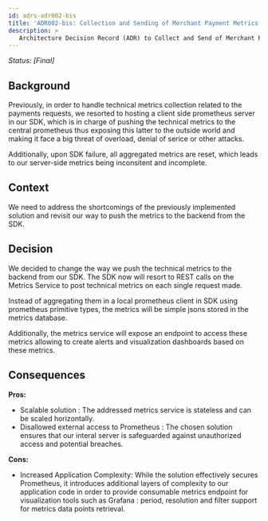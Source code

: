 ```yaml
---
id: adrs-adr002-bis
title: 'ADR002-bis: Collection and Sending of Merchant Payment Metrics to Prometheus in the SDK'
description: >
   Architecture Decision Record (ADR) to Collect and Send of Merchant Payment Metrics to Prometheus in the SDK
---
```

*Status: [Final]*

## Background

Previously, in order to handle technical metrics collection related to the payments requests, we resorted to hosting a client side prometheus server in our SDK, which is in charge of pushing the technical metrics to the central prometheus thus exposing this latter to the outside world and making it face a big threat of overload, denial of serice or other attacks.

Additionally, upon SDK failure, all aggregated metrics are reset, which leads to our server-side metrics being inconsitent and incomplete.

## Context

We need to address the shortcomings of the previously implemented solution and revisit our way to push the metrics to the backend from the SDK.

## Decision

We decided to change the way we push the technical metrics to the backend from our SDK. The SDK now will resort to REST calls on the Metrics Service to post technical metrics on each single request made. 

Instead of aggregating them in a local prometheus client in SDK using prometheus primitive types, the metrics will be simple jsons stored in the metrics database.

Additionally, the metrics service will expose an endpoint to access these metrics allowing to create alerts and visualization dashboards based on these metrics.

## Consequences
**Pros:**

* Scalable solution : The addressed metrics service is stateless and can be scaled horizontally.
* Disallowed external access to Prometheus : The chosen solution ensures that our interal server is safeguarded against unauthorized access and potential breaches.

**Cons:**

* Increased Application Complexity: While the solution effectively secures Prometheus, it introduces additional layers of complexity to our application code in order to provide consumable metrics endpoint for visualization tools such as Grafana : period, resolution and filter support for metrics data points retrieval.

